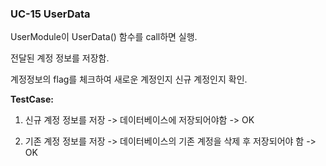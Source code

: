 ### **UC-15 UserData**

UserModule이 UserData() 함수를 call하면 실행.

전달된 계정 정보를 저장함.

계정정보의 flag를 체크하여 새로운 계정인지 신규 계정인지 확인.

**TestCase:**

1) 신규 계정 정보를 저장 -> 데이터베이스에 저장되어야함 -> OK

2) 기존 계정 정보를 저장 -> 데이터베이스의 기존 계정을 삭제 후 저장되어야 함 -> OK







